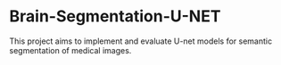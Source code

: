 # Brain-Segmentation-U-NET
This project aims to implement and evaluate U-net models for semantic segmentation of medical images.
